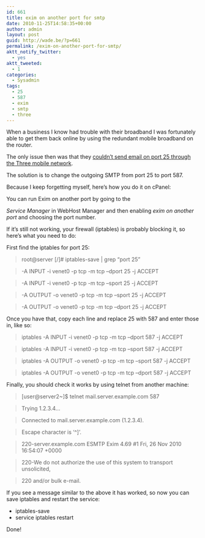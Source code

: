 ```yaml
---
id: 661
title: exim on another port for smtp
date: 2010-11-25T14:58:35+00:00
author: admin
layout: post
guid: http://wade.be/?p=661
permalink: /exim-on-another-port-for-smtp/
aktt_notify_twitter:
  - yes
aktt_tweeted:
  - 1
categories:
  - Sysadmin
tags:
  - 25
  - 587
  - exim
  - smtp
  - three
---
```

<p class="lead">
  When a business I know had trouble with their broadband I was fortunately able to get them back online by using the redundant mobile broadband on the router.
</p>

The only issue then was that they [couldn&#8217;t send email on port 25 through the Three mobile network](http://www.three.co.uk/Help_Support/Mobile_Broadband_Help).

The solution is to change the outgoing SMTP from port 25 to port 587.

Because I keep forgetting myself, here&#8217;s how you do it on cPanel:

<!--more-->You can run Exim on another port by going to the 

_Service Manager_ in WebHost Manager and then enabling _exim on another port_ and choosing the port number.

If it&#8217;s still not working, your firewall (iptables) is probably blocking it, so here&#8217;s what you need to do:

First find the iptables for port 25:

> root@server [/]# iptables-save | grep &#8220;port 25&#8221;
  
> -A INPUT -i venet0 -p tcp -m tcp &#8211;dport 25 -j ACCEPT
  
> -A INPUT -i venet0 -p tcp -m tcp &#8211;sport 25 -j ACCEPT
  
> -A OUTPUT -o venet0 -p tcp -m tcp &#8211;sport 25 -j ACCEPT
  
> -A OUTPUT -o venet0 -p tcp -m tcp &#8211;dport 25 -j ACCEPT

Once you have that, copy each line and replace 25 with 587 and enter those in, like so:

> iptables -A INPUT -i venet0 -p tcp -m tcp &#8211;dport 587 -j ACCEPT
  
> iptables -A INPUT -i venet0 -p tcp -m tcp &#8211;sport 587 -j ACCEPT
  
> iptables -A OUTPUT -o venet0 -p tcp -m tcp &#8211;sport 587 -j ACCEPT
  
> iptables -A OUTPUT -o venet0 -p tcp -m tcp &#8211;dport 587 -j ACCEPT

Finally, you should check it works by using telnet from another machine:

> [user@server2~]$ telnet mail.server.example.com 587
  
> Trying 1.2.3.4&#8230;
  
> Connected to mail.server.example.com (1.2.3.4).
  
> Escape character is &#8216;^]&#8217;.
  
> 220-server.example.com ESMTP Exim 4.69 #1 Fri, 26 Nov 2010 16:54:07 +0000
  
> 220-We do not authorize the use of this system to transport unsolicited,
  
> 220 and/or bulk e-mail.

If you see a message similar to the above it has worked, so now you can save iptables and restart the service:

  * iptables-save
  * service iptables restart

Done!